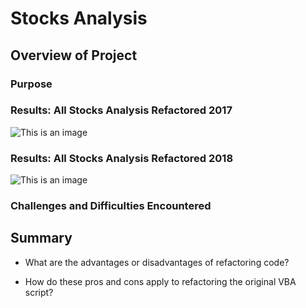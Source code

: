 # Stocks Analysis

## Overview of Project

### Purpose

### Results: All Stocks Analysis Refactored 2017
![This is an image](https://myoctocat.com/assets/images/base-octocat.svg)
### Results: All Stocks Analysis Refactored 2018
![This is an image](https://myoctocat.com/assets/images/base-octocat.svg)
### Challenges and Difficulties Encountered

## Summary

- What are the advantages or disadvantages of refactoring code?

- How do these pros and cons apply to refactoring the original VBA script?


